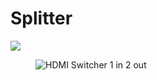 # Splitter

![](docs/inventory-tools/equipment-list/splitter/81e5bf4a3abfa5a1ee774ee65a7bf25b@resize_w450_nl.webp)

<figure style={{textAlign: 'center'}}>
  <img
    src={require("/img/switcher.png").default}
    alt="HDMI Switcher 1 in 2 out"
  />
</figure>
